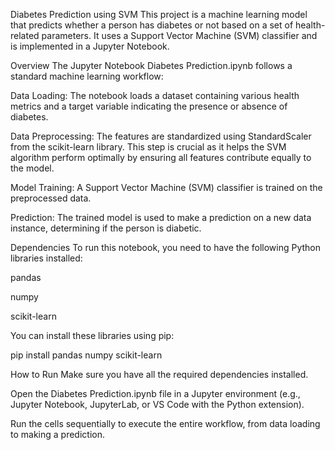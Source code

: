 Diabetes Prediction using SVM
This project is a machine learning model that predicts whether a person has diabetes or not based on a set of health-related parameters. It uses a Support Vector Machine (SVM) classifier and is implemented in a Jupyter Notebook.

Overview
The Jupyter Notebook Diabetes Prediction.ipynb follows a standard machine learning workflow:

Data Loading: The notebook loads a dataset containing various health metrics and a target variable indicating the presence or absence of diabetes.

Data Preprocessing: The features are standardized using StandardScaler from the scikit-learn library. This step is crucial as it helps the SVM algorithm perform optimally by ensuring all features contribute equally to the model.

Model Training: A Support Vector Machine (SVM) classifier is trained on the preprocessed data.

Prediction: The trained model is used to make a prediction on a new data instance, determining if the person is diabetic.

Dependencies
To run this notebook, you need to have the following Python libraries installed:

pandas

numpy

scikit-learn

You can install these libraries using pip:

pip install pandas numpy scikit-learn

How to Run
Make sure you have all the required dependencies installed.

Open the Diabetes Prediction.ipynb file in a Jupyter environment (e.g., Jupyter Notebook, JupyterLab, or VS Code with the Python extension).

Run the cells sequentially to execute the entire workflow, from data loading to making a prediction.

